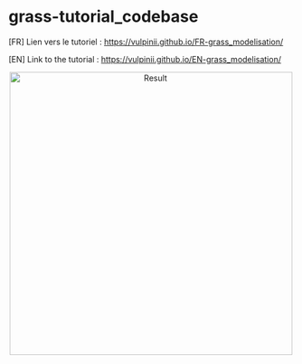 # grass-tutorial_codebase

[FR] Lien vers le tutoriel : https://vulpinii.github.io/FR-grass_modelisation/

[EN] Link to the tutorial : https://vulpinii.github.io/EN-grass_modelisation/


<p align="center"><img src="https://vulpinii.github.io/assets/images/grass/grass-tutorial_basecode-caption.png" alt="Result" width="500" /></p>
